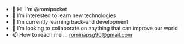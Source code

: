 - 👋 Hi, I’m @romipocket
- 👀 I’m interested to learn new technologies
- 🌱 I’m currently learning back-end development
- 💞️ I’m looking to collaborate on anything that can improve our world
- 📫 How to reach me ... rominapsg90@gmail.com

<!---
romipocket/romipocket is a ✨ special ✨ repository because its `README.md` (this file) appears on your GitHub profile.
You can click the Preview link to take a look at your changes.
--->
